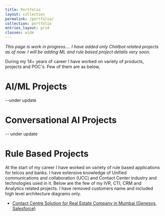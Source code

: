 ```yaml
---
title: Portfolio
layout: collection
permalink: /portfolio/
collection: portfolio
entries_layout: grid
classes: wide
---
```


*This page is work in progress.... I have added only Chatbot related projects as of now. I will be adding ML and rule based project details very soon.*

During my 14+ years of career I have worked on variety of products, projects and POC's. Few of them are as below,

# AI/ML Projects
--under update

# Conversational AI Projects
-- under update

# Rule Based Projects
At the start of my career I have worked on variety of rule based applications for telcos and banks. I have extensive knowledge of Unified communications and collaboration (UCC) and Contact Center industry and technologies used in it. Below are the few of my IVR, CTI, CRM and Analytics related projects. I have removed customers name and included high level architecture diagrams only.

* [Contact Centre Solution for Real Estate Company in Mumbai (Genesys, Salesforce)](https://satishgunjal.com/portfolio/200_Contact_Centre_Solution_for_Real_Estate_Company_in_Mumbai_Genesys_Salesforce/)


